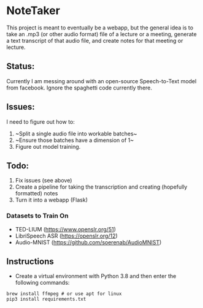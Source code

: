 # NoteTaker

This project is meant to eventually be a webapp, but the general idea is to take an .mp3 (or other audio format) file of a lecture or a meeting, generate a text transcript of that audio file, and create notes for that meeting or lecture.

## Status:
Currently I am messing around with an open-source Speech-to-Text model from facebook. Ignore the spaghetti code currently there. 

## Issues:
I need to figure out how to:
1. ~Split a single audio file into workable batches~
2. ~Ensure those batches have a dimension of 1~
3. Figure out model training.

## Todo:
1. Fix issues (see above)
2. Create a pipeline for taking the transcription and creating (hopefully formatted) notes
3. Turn it into a webapp (Flask)

### Datasets to Train On
- TED-LIUM (https://www.openslr.org/51)
- LibriSpeech ASR (https://openslr.org/12)
- Audio-MNIST (https://github.com/soerenab/AudioMNIST)

## Instructions
- Create a virtual environment with Python 3.8 and then enter the following commands:
```shell
brew install ffmpeg # or use apt for linux
pip3 install requirements.txt
```
